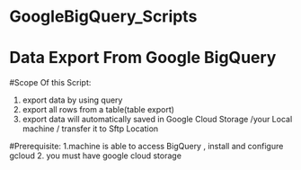 # GoogleBigQuery_Scripts
# Data Export From Google BigQuery
#Scope Of this Script:
1. export data by using query
2. export all rows from a table(table export)
3. export data will automatically saved in Google Cloud Storage /your Local machine / transfer it to Sftp Location


#Prerequisite:
1.machine is able to access BigQuery , install and configure gcloud
2. you must have google cloud storage 

